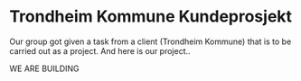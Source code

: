 # Trondheim Kommune Kundeprosjekt 

Our group got given a task from a client (Trondheim Kommune) that is to be carried out as a project. And here is our project..

WE ARE BUILDING
